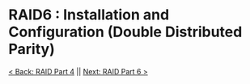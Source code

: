 # RAID6 : Installation and Configuration  (Double Distributed Parity)

[< Back: RAID Part 4](https://github.com/sxcdennis/Linux-Guides/blob/master/Raid%20Part4.md "RAID Part 4") || [Next: RAID Part 6 >](https://github.com/sxcdennis/Linux-Guides/blob/master/Raid%20Part6.md "RAID Part 6")
